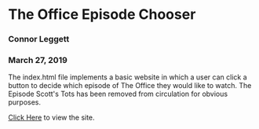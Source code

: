 # The Office Episode Chooser
### Connor Leggett
### March 27, 2019

The index.html file implements a basic website in which a user can click a button to decide which episode of The Office
they would like to watch. The Episode Scott's Tots has been removed from circulation for obvious purposes.

[Click Here](https://cjleggett.github.io/the_office_episode_chooser/) to view the site.
